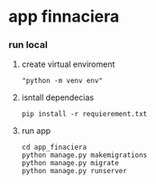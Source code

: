 # app finnaciera

### run local

1. create virtual enviroment

    ```"python -m venv env" ```

2. isntall dependecias

    ```pip install -r requierement.txt ```

3. run app
    ```
    cd app_finaciera 
    python manage.py makemigrations
    python manage.py migrate
    python manage.py runserver